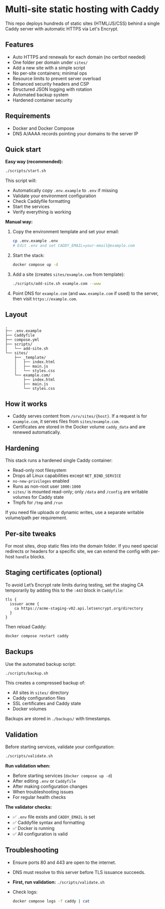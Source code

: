 # Multi-site static hosting with Caddy

This repo deploys hundreds of static sites (HTML/JS/CSS) behind a single Caddy server with automatic HTTPS via Let's Encrypt.

## Features

- Auto HTTPS and renewals for each domain (no certbot needed)
- One folder per domain under `sites/`
- Add a new site with a simple script
- No per-site containers; minimal ops
- Resource limits to prevent server overload
- Enhanced security headers and CSP
- Structured JSON logging with rotation
- Automated backup system
- Hardened container security

## Requirements

- Docker and Docker Compose
- DNS A/AAAA records pointing your domains to the server IP

## Quick start

**Easy way (recommended):**
```bash
./scripts/start.sh
```

This script will:
- Automatically copy `.env.example` to `.env` if missing
- Validate your environment configuration
- Check Caddyfile formatting
- Start the services
- Verify everything is working

**Manual way:**
1. Copy the environment template and set your email:
   ```bash
   cp .env.example .env
   # Edit .env and set CADDY_EMAIL=your-email@example.com
   ```
2. Start the stack:
   ```bash
   docker compose up -d
   ```

3. Add a site (creates `sites/example.com` from template):

   ```bash
   ./scripts/add-site.sh example.com --www
   ```

4. Point DNS for `example.com` (and `www.example.com` if used) to the server, then visit `https://example.com`.

## Layout

```
.
├── .env.example
├── Caddyfile
├── compose.yml
├── scripts/
│   └── add-site.sh
└── sites/
    ├── _template/
    │   ├── index.html
    │   ├── main.js
    │   └── styles.css
    └── example.com/
        ├── index.html
        ├── main.js
        └── styles.css
```

## How it works

- Caddy serves content from `/srv/sites/{host}`. If a request is for `example.com`, it serves files from `sites/example.com`.
- Certificates are stored in the Docker volume `caddy_data` and are renewed automatically.

## Hardening

This stack runs a hardened single Caddy container:

- Read-only root filesystem
- Drops all Linux capabilities except `NET_BIND_SERVICE`
- `no-new-privileges` enabled
- Runs as non-root user `1000:1000`
- `sites/` is mounted read-only; only `/data` and `/config` are writable volumes for Caddy state
- Tmpfs for `/tmp` and `/run`

If you need file uploads or dynamic writes, use a separate writable volume/path per requirement.

## Per-site tweaks

For most sites, drop static files into the domain folder. If you need special redirects or headers for a specific site, we can extend the config with per-host `handle` blocks.

## Staging certificates (optional)

To avoid Let’s Encrypt rate limits during testing, set the staging CA temporarily by adding this to the `:443` block in `Caddyfile`:

```caddy
tls {
  issuer acme {
    ca https://acme-staging-v02.api.letsencrypt.org/directory
  }
}
```

Then reload Caddy:

```bash
docker compose restart caddy
```

## Backups

Use the automated backup script:

```bash
./scripts/backup.sh
```

This creates a compressed backup of:
- All sites in `sites/` directory
- Caddy configuration files
- SSL certificates and Caddy state
- Docker volumes

Backups are stored in `./backups/` with timestamps.

## Validation

Before starting services, validate your configuration:

```bash
./scripts/validate.sh
```

**Run validation when:**
- Before starting services (`docker compose up -d`)
- After editing `.env` or `Caddyfile`
- After making configuration changes
- When troubleshooting issues
- For regular health checks

**The validator checks:**
- ✅ `.env` file exists and `CADDY_EMAIL` is set
- ✅ Caddyfile syntax and formatting
- ✅ Docker is running
- ✅ All configuration is valid

## Troubleshooting

- Ensure ports 80 and 443 are open to the internet.
- DNS must resolve to this server before TLS issuance succeeds.
- **First, run validation:** `./scripts/validate.sh`
- Check logs:

  ```bash
  docker compose logs -f caddy | cat
  ```


